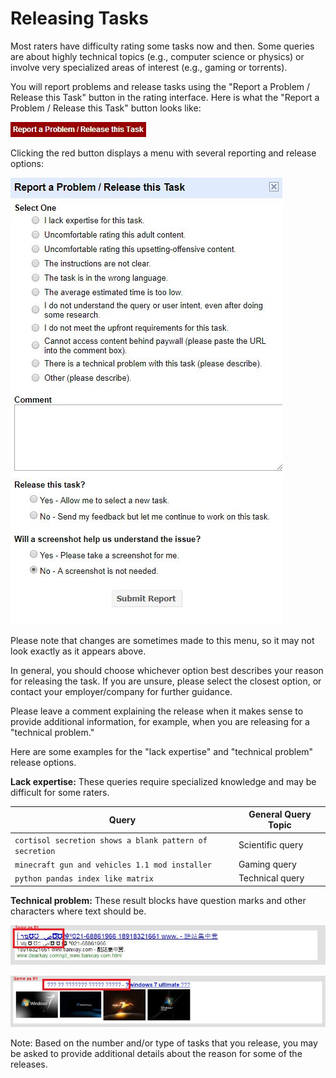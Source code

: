 # Releasing Tasks

Most raters have difficulty rating some tasks now and then. Some queries are about highly technical topics (e.g., computer science or physics) or involve very specialized areas of interest (e.g., gaming or torrents).

You will report problems and release tasks using the "Report a Problem / Release this Task" button in the rating interface. Here is what the "Report a Problem / Release this Task" button looks like:

![](../images/img850.jpg)

Clicking the red button displays a menu with several reporting and release options:

![](../images/img851.jpg)

Please note that changes are sometimes made to this menu, so it may not look exactly as it appears above.

In general, you should choose whichever option best describes your reason for releasing the task. If you are unsure, please select the closest option, or contact your employer/company for further guidance.

Please leave a comment explaining the release when it makes sense to provide additional information, for example, when you are releasing for a "technical problem."

Here are some examples for the "lack expertise" and "technical problem" release options.

**Lack expertise:** These queries require specialized knowledge and may be difficult for some raters.

Query|General Query Topic
---|---
`cortisol secretion shows a blank pattern of secretion`|Scientific query
`minecraft gun and vehicles 1.1 mod installer`|Gaming query
`python pandas index like matrix`|Technical query

**Technical problem:** These result blocks have question marks and other characters where text should be.

![](../images/img853.jpg)

![](../images/img854.jpg)

Note: Based on the number and/or type of tasks that you release, you may be asked to provide additional details about the reason for some of the releases.
